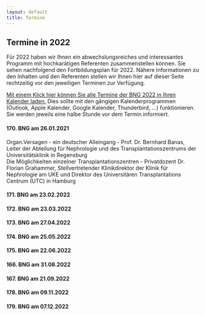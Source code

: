 ```yaml
---
layout: default
title: Termine
---
```

## Termine in 2022

Für 2022 haben wir Ihnen ein abwechslungsreiches und interessantes Programm mit hochkarätigen Referenten zusammenstellen können. Sie sehen nachfolgend den Fortbildungsplan für 2022. Nähere Informationen zu den Inhalten und den Referenten stellen wir Ihnen hier auf dieser Seite rechtzeitig vor den jeweiligen Terminen zur Verfügung.  

[Mit einem Klick hier können Sie alle Termine der BNG 2022 in Ihren Kalender laden.](/assets/other/BNG_2022.ics) Dies sollte mit den gängigen Kalenderprogrammen (Outlook, Apple Kalender, Google Kalender, Thunderbird, ...) funktionieren. Sie werden jeweils eine halbe Stunde vor dem Termin informiert.

#### 170. BNG am 26.01.2021  
Organ.Versagen - ein deutscher Alleingang - Prof. Dr. Bernhard Banas, Leiter der Abteilung für Nephrologie und des Transplantationszentrums der Universitätsklinik in Regensburg     
Die Möglichkeiten einzelner Transplantationszentren - Privatdozent Dr. Florian Grahammer, Stellvertretender Klinikdirektor der Klinik für Nephrologie am UKE und Direktor des Universitären Transplantations Centrum (UTC) in Hamburg   	 

#### 171. BNG am 23.02.2022  
  

#### 172. BNG am 23.03.2022  


#### 173. BNG am 27.04.2022  
 

#### 174. BNG am 25.05.2022  
     

#### 175. BNG am 22.06.2022  
  

#### 166. BNG am 31.08.2022  
 	

#### 167. BNG am 21.09.2022  
 

#### 178. BNG am 09.11.2022  


#### 179. BNG am 07.12.2022  
  
